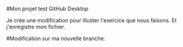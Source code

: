 #Mon projet test GitHub Desktop

Je crée une modification pour illuster l'exercice que nous faisons.
Et j'enregistre mon fichier.

#Modification sur ma nouvelle branche.